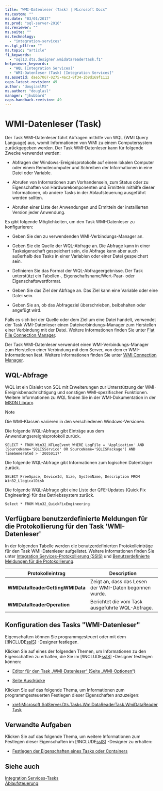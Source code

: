 ```yaml
---
title: "WMI-Datenleser (Task) | Microsoft Docs"
ms.custom: ""
ms.date: "03/01/2017"
ms.prod: "sql-server-2016"
ms.reviewer: ""
ms.suite: ""
ms.technology: 
  - "integration-services"
ms.tgt_pltfrm: ""
ms.topic: "article"
f1_keywords: 
  - "sql13.dts.designer.wmidatareadertask.f1"
helpviewer_keywords: 
  - "WQL [Integration Services]"
  - "WMI-Datenleser (Task) [Integration Services]"
ms.assetid: dae57067-0275-4ac3-8f34-1b9d169f1112
caps.latest.revision: 49
author: "douglaslMS"
ms.author: "douglasl"
manager: "jhubbard"
caps.handback.revision: 49
---
```

# WMI-Datenleser (Task)
  Der Task WMI-Datenleser führt Abfragen mithilfe von WQL (WMI Query Language) aus, womit Informationen von WMI zu einem Computersystem zurückgegeben werden. Der Task WMI-Datenleser kann für folgende Zwecke verwendet werden:  
  
-   Abfragen der Windows-Ereignisprotokolle auf einem lokalen Computer oder einem Remotecomputer und Schreiben der Informationen in eine Datei oder Variable.  
  
-   Abrufen von Informationen zum Vorhandensein, zum Status oder zu Eigenschaften von Hardwarekomponenten und Ermitteln mithilfe dieser Informationen, ob andere Tasks in der Ablaufsteuerung ausgeführt werden sollten.  
  
-   Abrufen einer Liste der Anwendungen und Ermitteln der installierten Version jeder Anwendung.  
  
 Es gibt folgende Möglichkeiten, um den Task WMI-Datenleser zu konfigurieren:  
  
-   Geben Sie den zu verwendenden WMI-Verbindungs-Manager an.  
  
-   Geben Sie die Quelle der WQL-Abfrage an. Die Abfrage kann in einer Taskeigenschaft gespeichert sein, die Abfrage kann aber auch außerhalb des Tasks in einer Variablen oder einer Datei gespeichert sein.  
  
-   Definieren Sie das Format der WQL-Abfrageergebnisse. Der Task unterstützt ein Tabellen-, Eigenschaftsname/Wert-Paar- oder Eigenschaftswertformat.  
  
-   Geben Sie das Ziel der Abfrage an. Das Ziel kann eine Variable oder eine Datei sein.  
  
-   Geben Sie an, ob das Abfrageziel überschrieben, beibehalten oder angefügt wird.  
  
 Falls es sich bei der Quelle oder dem Ziel um eine Datei handelt, verwendet der Task WMI-Datenleser einen Dateiverbindungs-Manager zum Herstellen einer Verbindung mit der Datei. Weitere Informationen finden Sie unter [Flat File Connection Manager](../../integration-services/connection-manager/flat-file-connection-manager.md).  
  
 Der Task WMI-Datenleser verwendet einen WMI-Verbindungs-Manager zum Herstellen einer Verbindung mit dem Server, von dem er WMI-Informationen liest. Weitere Informationen finden Sie unter [WMI Connection Manager](../../integration-services/connection-manager/wmi-connection-manager.md).  
  
## WQL-Abfrage  
 WQL ist ein Dialekt von SQL mit Erweiterungen zur Unterstützung der WMI-Ereignisbenachrichtigung und sonstigen WMI-spezifischen Funktionen. Weitere Informationen zu WQL finden Sie in der WMI-Dokumentation in der [MSDN Library](http://go.microsoft.com/fwlink/?linkid=7022).  
  
> [!NOTE]  
>  Die WMI-Klassen variieren in den verschiedenen Windows-Versionen.  
  
 Die folgende WQL-Abfrage gibt Einträge aus dem Anwendungsereignisprotokoll zurück.  
  
```  
SELECT * FROM Win32_NTLogEvent WHERE LogFile = 'Application' AND (SourceName='SQLISService' OR SourceName='SQLISPackage') AND TimeGenerated > '20050117'  
```  
  
 Die folgende WQL-Abfrage gibt Informationen zum logischen Datenträger zurück.  
  
```  
SELECT FreeSpace, DeviceId, Size, SystemName, Description FROM Win32_LlogicalDisk  
```  
  
 Die folgende WQL-Abfrage gibt eine Liste der QFE-Updates (Quick Fix Engineering) für das Betriebssystem zurück.  
  
```  
Select * FROM Win32_QuickFixEngineering  
```  
  
## Verfügbare benutzerdefinierte Meldungen für die Protokollierung für den Task 'WMI-Datenleser'  
 In der folgenden Tabelle werden die benutzerdefinierten Protokolleinträge für den Task WMI-Datenleser aufgelistet. Weitere Informationen finden Sie unter [Integration Services-Protokollierung &#40;SSIS&#41;](../../integration-services/performance/integration-services-ssis-logging.md) und [Benutzerdefinierte Meldungen für die Protokollierung](../../integration-services/performance/custom-messages-for-logging.md).  
  
|Protokolleintrag|Description|  
|---------------|-----------------|  
|**WMIDataReaderGettingWMIData**|Zeigt an, dass das Lesen der WMI-Daten begonnen wurde.|  
|**WMIDataReaderOperation**|Berichtet die vom Task ausgeführte WQL-Abfrage.|  
  
## Konfiguration des Tasks "WMI-Datenleser"  
 Eigenschaften können Sie programmgesteuert oder mit dem [!INCLUDE[ssIS](../../includes/ssis-md.md)] -Designer festlegen.  
  
 Klicken Sie auf eines der folgenden Themen, um Informationen zu den Eigenschaften zu erhalten, die Sie im [!INCLUDE[ssIS](../../includes/ssis-md.md)] -Designer festlegen können:  
  
-   [Editor für den Task „WMI-Datenleser“ &#40;Seite „WMI-Optionen“&#41;](../../integration-services/control-flow/wmi-data-reader-task-editor-wmi-options-page.md)  
  
-   [Seite Ausdrücke](../../integration-services/expressions/expressions-page.md)  
  
 Klicken Sie auf das folgende Thema, um Informationen zum programmgesteuerten Festlegen dieser Eigenschaften anzuzeigen:  
  
-   <xref:Microsoft.SqlServer.Dts.Tasks.WmiDataReaderTask.WmiDataReaderTask>  
  
## Verwandte Aufgaben  
 Klicken Sie auf das folgende Thema, um weitere Informationen zum Festlegen dieser Eigenschaften im [!INCLUDE[ssIS](../../includes/ssis-md.md)] -Designer zu erhalten:  
  
-   [Festlegen der Eigenschaften eines Tasks oder Containers](../Topic/Set%20the%20Properties%20of%20a%20Task%20or%20Container.md)  
  
## Siehe auch  
 [Integration Services-Tasks](../../integration-services/control-flow/integration-services-tasks.md)   
 [Ablaufsteuerung](../../integration-services/control-flow/control-flow.md)  
  
  